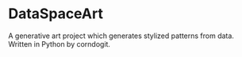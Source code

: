 # DataSpaceArt
A generative art project which generates stylized patterns from data. Written in Python by corndogit.